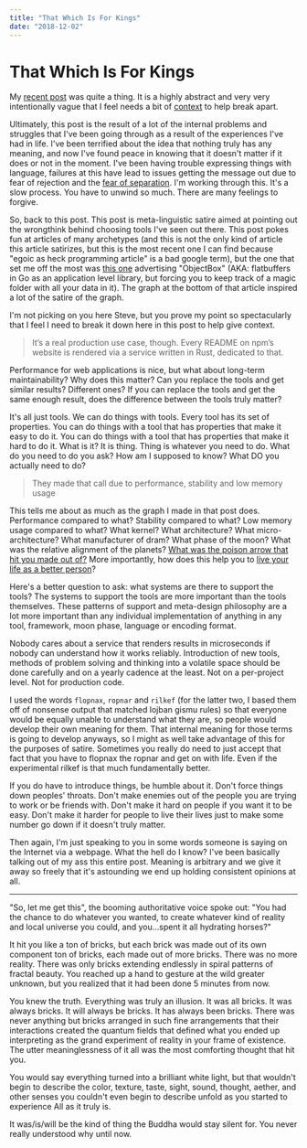 ```yaml
---
title: "That Which Is For Kings"
date: "2018-12-02"
---
```


# That Which Is For Kings

My [recent post](/blog/experimental-rilkef-2018-11-30) was quite a thing. It is a highly abstract and very very intentionally vague that I feel needs a bit of [context](https://godoc.org/context) to help break apart.

Ultimately, this post is the result of a lot of the internal problems and struggles that I've been going through as a result of the experiences I've had in life. I've been terrified about the idea that nothing truly has any meaning, and now I've found peace in knowing that it doesn't matter if it does or not in the moment. I've been having trouble expressing things with language, failures at this have lead to issues getting the message out due to fear of rejection and the [fear of separation](/blog/fear-07-24-2018). I'm working through this. It's a slow process. You have to unwind so much. There are many feelings to forgive.

So, back to this post. This post is meta-linguistic satire aimed at pointing out the wrongthink behind choosing tools I've seen out there. This post pokes fun at articles of many archetypes (and this is not the only kind of article this article satirizes, but this is the most recent one I can find because "egoic as heck programming article" is a bad google term), but the one that set me off the most was [this one](https://objectbox.io/go-objectbox-golang/) advertising "ObjectBox" (AKA: flatbuffers in Go as an application level library, but forcing you to keep track of a magic folder with all your data in it). The graph at the bottom of that article inspired a lot of the satire of the graph.

I'm not picking on you here Steve, but you prove my point so spectacularly that I feel I need to break it down here in this post to help give context.

> It’s a real production use case, though. Every README on npm’s website is rendered via a service written in Rust, dedicated to that.

Performance for web applications is nice, but what about long-term maintainability? Why does this matter? Can you replace the tools and get similar results? Different ones? If you can replace the tools and get the same enough result, does the difference between the tools truly matter? 

It's all just tools. We can do things with tools. Every tool has its set of properties. You can do things with a tool that has properties that make it easy to do it. You can do things with a tool that has properties that make it hard to do it. What is it? It is thing. Thing is whatever you need to do. What do you need to do you ask? How am I supposed to know? What DO you actually need to do?

> They made that call due to performance, stability and low memory usage

This tells me about as much as the graph I made in that post does. Performance compared to what? Stability compared to what? Low memory usage compared to what? What kernel? What architecture? What micro-architecture? What manufacturer of dram? What phase of the moon? What was the relative alignment of the planets? [What was the poison arrow that hit you made out of?](https://en.wikipedia.org/wiki/Parable_of_the_Poisoned_Arrow) More importantly, how does this help you to [live your life as a better person](https://write.as/excerpts/how-a-spiritual-person-behaves)?

Here's a better question to ask: what systems are there to support the tools? The systems to support the tools are more important than the tools themselves. These patterns of support and meta-design philosophy are a lot more important than any individual implementation of anything in any tool, framework, moon phase, language or encoding format.

Nobody cares about a service that renders results in microseconds if nobody can understand how it works reliably. Introduction of new tools, methods of problem solving and thinking into a volatile space should be done carefully and on a yearly cadence at the least. Not on a per-project level. Not for production code. 

I used the words `flopnax`, `ropnar` and `rilkef` (for the latter two, I based them off of nonsense output that matched lojban gismu rules) so that everyone would be equally unable to understand what they are, so people would develop their own meaning for them. That internal meaning for those terms is going to develop anyways, so I might as well take advantage of this for the purposes of satire. Sometimes you really do need to just accept that fact that you have to flopnax the ropnar and get on with life. Even if the experimental rilkef is that much fundamentally better. 

If you do have to introduce things, be humble about it. Don't force things down peoples' throats. Don't make enemies out of the people you are trying to work or be friends with. Don't make it hard on people if you want it to be easy. Don't make it harder for people to live their lives just to make some number go down if it doesn't truly matter.

Then again, I'm just speaking to you in some words someone is saying on the Internet via a webpage. What the hell do I know? I've been basically talking out of my ass this entire post. Meaning is arbitrary and we give it away so freely that it's astounding we end up holding consistent opinions at all. 

---

"So, let me get this", the booming authoritative voice spoke out: "You had the chance to do whatever you wanted, to create whatever kind of reality and local universe you could, and you...spent it all hydrating horses?"

It hit you like a ton of bricks, but each brick was made out of its own component ton of bricks, each made out of more bricks. There was no more reality. There was only bricks extending endlessly in spiral patterns of fractal beauty. You reached up a hand to gesture at the wild greater unknown, but you realized that it had been done 5 minutes from now.

You knew the truth. Everything was truly an illusion. It was all bricks. It was always bricks. It will always be bricks. It has always been bricks. There was never anything but bricks arranged in such fine arrangements that their interactions created the quantum fields that defined what you ended up interpreting as the grand experiment of reality in your frame of existence. The utter meaninglessness of it all was the most comforting thought that hit you.

You would say everything turned into a brilliant white light, but that wouldn't begin to describe the color, texture, taste, sight, sound, thought, aether, and other senses you couldn't even begin to describe unfold as you started to experience All as it truly is.

It was/is/will be the kind of thing the Buddha would stay silent for. You never really understood why until now.